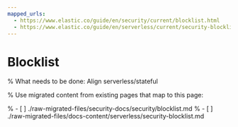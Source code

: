 ```yaml
---
mapped_urls:
  - https://www.elastic.co/guide/en/security/current/blocklist.html
  - https://www.elastic.co/guide/en/serverless/current/security-blocklist.html
---
```


# Blocklist

% What needs to be done: Align serverless/stateful

% Use migrated content from existing pages that map to this page:

% - [ ] ./raw-migrated-files/security-docs/security/blocklist.md
% - [ ] ./raw-migrated-files/docs-content/serverless/security-blocklist.md
